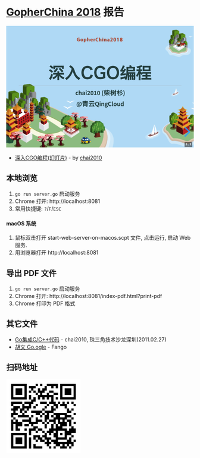 # [GopherChina 2018](http://2018.gopherchina.org/) 报告

[![](screenshot.png)](https://chai2010.github.io/gopherchina2018-cgo-talk/)

- [深入CGO编程(幻灯片)](https://chai2010.github.io/gopherchina2018-cgo-talk/) - by [chai2010](https://github.com/chai2010)

## 本地浏览

1. `go run server.go` 启动服务
1. Chrome 打开: http://localhost:8081
1. 常用快捷键: `?`/`F`/`ESC`

#### macOS 系统

1. 鼠标双击打开 start-web-server-on-macos.scpt 文件, 点击运行, 启动 Web 服务.
1. 用浏览器打开  http://localhost:8081


## 导出 PDF 文件

1. `go run server.go` 启动服务
1. Chrome 打开: http://localhost:8081/index-pdf.html?print-pdf
1. Chrome 打印为 PDF 格式


## 其它文件

- [Go集成C/C++代码](chai2010-cgo-talk-sz-20110207.pdf) - chai2010, 珠三角技术沙龙深圳(2011.02.27)
- [胡文 Go.ogle](go.ogle.pdf) - Fango

## 扫码地址

![](images/chai2010-gopherchina2018-cgo-talk.png)
